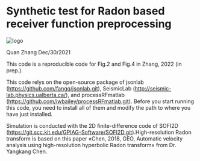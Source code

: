 # Synthetic test for Radon based receiver function preprocessing 
![logo](https://user-images.githubusercontent.com/97296586/148636639-2e19b033-0dc5-41ca-bd5d-b8a727240a3f.png)

Quan Zhang Dec/30/2021

This code is a reproducible code for Fig.2 and Fig.4 in Zhang, 2022 (in prep.).

This code relys on the open-source package of jsonlab (https://github.com/fangq/jsonlab.git), SeismicLab (http://seismic-lab.physics.ualberta.ca/), and processRFmatlab (https://github.com/iwbailey/processRFmatlab.git). Before you start running this code, you need to install all of them and modify the path to where you have just installed.

Simulation is conducted with the 2D finite-difference code of SOFI2D (https://git.scc.kit.edu/GPIAG-Software/SOFI2D.git).High-resolution Radon transform is based on this paper «Chen, 2018, GEO, Automatic velocity analysis using high-resolution hyperbolic Radon transform» from Dr. Yangkang Chen.
